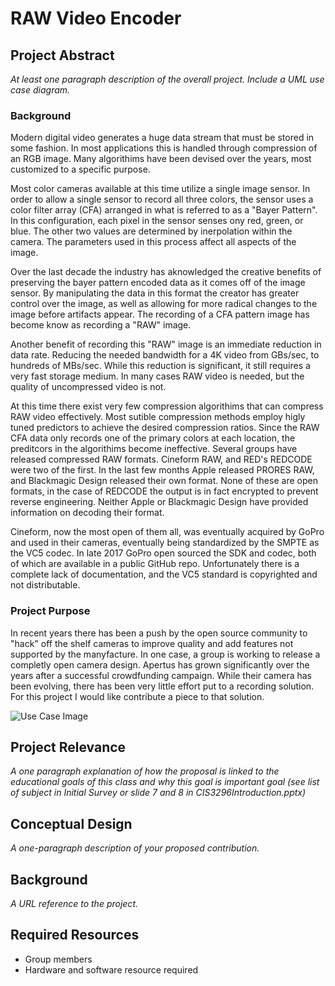 # RAW Video Encoder

## Project Abstract
_At least one paragraph description of the overall project. Include a UML use case diagram._ 
### Background
Modern digital video generates a huge data stream that must be stored in some fashion. In most applications this is handled through compression of an RGB image. Many algorithims have been devised over the years, most customized to a specific purpose.

Most color cameras available at this time utilize a single image sensor. In order to allow a single sensor to record all three colors, the sensor uses a color filter array (CFA) arranged in what is referred to as a "Bayer Pattern". In this configuration, each pixel in the sensor senses ony red, green, or blue. The other two values are determined by inerpolation within the camera. The parameters used in this process affect all aspects of the image.

Over the last decade the industry has aknowledged the creative benefits of preserving the bayer pattern encoded data as it comes off of the image sensor. By manipulating the data in this format the creator has greater control over the image, as well as allowing for more radical changes to the image before artifacts appear. The recording of a CFA pattern image has become know as recording a "RAW" image. 

Another benefit of recording this "RAW" image is an immediate reduction in data rate. Reducing the needed bandwidth for a 4K video from GBs/sec, to hundreds of MBs/sec. While this reduction is significant, it still requires a very fast storage medium. In many cases RAW video is needed, but the quality of uncompressed video is not. 

At this time there exist very few compression algorithims that can compress RAW video effectively. Most sutible compression methods employ higly tuned predictors to achieve the desired compression ratios. Since the RAW CFA data only records one of the primary colors at each location, the preditcors in the algorithims become ineffective. Several groups have released compressed RAW formats. Cineform RAW, and RED's REDCODE were two of the first. In the last few months Apple released PRORES RAW, and Blackmagic Design released their own format. None of these are open formats, in the case of REDCODE the output is in fact encrypted to prevent reverse engineering. Neither Apple or Blackmagic Design have provided information on decoding their format.

Cineform, now the most open of them all, was eventually acquired by GoPro and used in their cameras, eventually being standardized by the SMPTE as the VC5 codec. In late 2017 GoPro open sourced the SDK and codec, both of which are available in a public GitHub repo. Unfortunately there is a complete lack of documentation, and the VC5 standard is copyrighted and not distributable. 

### Project Purpose

In recent years there has been a push by the open source community to "hack" off the shelf cameras to improve quality and add features not supported by the manyfacture. In one case, a group is working to release a completly open camera design. Apertus has grown significantly over the years after a successful crowdfunding campaign. While their camera has been evolving, there has been very little effort put to a recording solution. For this project I would like contribute a piece to that solution. 



![Use Case Image](StellaOwl_PayStation.png)

## Project Relevance
_A one paragraph explanation of how the proposal is linked to the educational goals of this class and why this goal is important goal (see list of subject in Initial Survey or slide 7 and 8 in CIS3296Introduction.pptx)_

## Conceptual Design
_A one-paragraph description of your proposed contribution._

## Background
_A URL reference to the project._

## Required Resources
- Group members
- Hardware and software resource required
